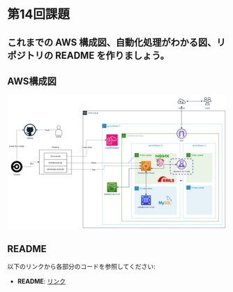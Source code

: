 # 第14回課題

## これまでの AWS 構成図、自動化処理がわかる図、リポジトリの README を作りましょう。

## AWS構成図

![AWS構成図](./img/raisetech-aws.png)

## README

以下のリンクから各部分のコードを参照してください:

- **README**: [リンク](../README.md)
